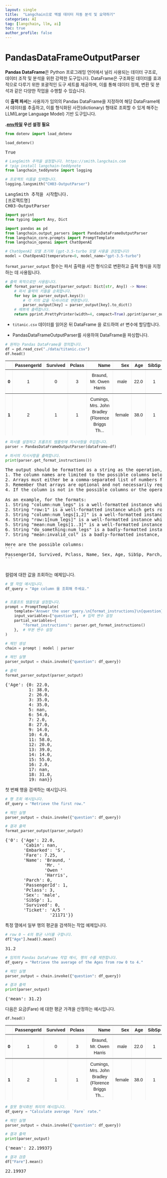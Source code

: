 ```yaml
---
layout: single
title:  "Langchain으로 엑셀 데이터 자동 분석 및 요약하기"
categories: AI
tag: [langchain, llm, ai]
toc: true
author_profile: false
---
```


<head>
  <style>
    table.dataframe {
      white-space: normal;
      width: 100%;
      height: 240px;
      display: block;
      overflow: auto;
      font-family: Arial, sans-serif;
      font-size: 0.9rem;
      line-height: 20px;
      text-align: center;
      border: 0px !important;
    }

    table.dataframe th {
      text-align: center;
      font-weight: bold;
      padding: 8px;
    }

    table.dataframe td {
      text-align: center;
      padding: 8px;
    }

    table.dataframe tr:hover {
      background: #b8d1f3; 
    }

    .output_prompt {
      overflow: auto;
      font-size: 0.9rem;
      line-height: 1.45;
      border-radius: 0.3rem;
      -webkit-overflow-scrolling: touch;
      padding: 0.8rem;
      margin-top: 0;
      margin-bottom: 15px;
      font: 1rem Consolas, "Liberation Mono", Menlo, Courier, monospace;
      color: $code-text-color;
      border: solid 1px $border-color;
      border-radius: 0.3rem;
      word-break: normal;
      white-space: pre;
    }

  .dataframe tbody tr th:only-of-type {
      vertical-align: middle;
  }

  .dataframe tbody tr th {
      vertical-align: top;
  }

  .dataframe thead th {
      text-align: center !important;
      padding: 8px;
  }

  .page__content p {
      margin: 0 0 0px !important;
  }

  .page__content p > strong {
    font-size: 0.8rem !important;
  }

  </style>
</head>


# PandasDataFrameOutputParser



**Pandas DataFrame**은 Python 프로그래밍 언어에서 널리 사용되는 데이터 구조로, 데이터 조작 및 분석을 위한 강력한 도구입니다. DataFrame은 구조화된 데이터를 효과적으로 다루기 위한 포괄적인 도구 세트를 제공하며, 이를 통해 데이터 정제, 변환 및 분석과 같은 다양한 작업을 수행할 수 있습니다.<br/>



이 **출력 파서**는 사용자가 임의의 Pandas DataFrame을 지정하여 해당 DataFrame에서 데이터를 추출하고, 이를 형식화된 사전(dictionary) 형태로 조회할 수 있게 해주는 LLM(Large Language Model) 기반 도구입니다.<br/>



**.[env파일](https://zongseo.github.io/ai/env/) 우선 설정 필요** <br/>


```python
from dotenv import load_dotenv

load_dotenv()
```

<pre>
True
</pre>

```python
# LangSmith 추적을 설정합니다. https://smith.langchain.com
# !pip install langchain-teddynote
from langchain_teddynote import logging

# 프로젝트 이름을 입력합니다.
logging.langsmith("CH03-OutputParser")
```

<pre>
LangSmith 추적을 시작합니다.
[프로젝트명]
CH03-OutputParser
</pre>

```python
import pprint
from typing import Any, Dict

import pandas as pd
from langchain.output_parsers import PandasDataFrameOutputParser
from langchain_core.prompts import PromptTemplate
from langchain_openai import ChatOpenAI
```


```python
# ChatOpenAI 모델 초기화 (gpt-3.5-turbo 모델 사용을 권장합니다)
model = ChatOpenAI(temperature=0, model_name="gpt-3.5-turbo")
```

`format_parser_output` 함수는 파서 출력을 사전 형식으로 변환하고 출력 형식을 지정하는 데 사용됩니다. 



```python
# 출력 목적으로만 사용됩니다.
def format_parser_output(parser_output: Dict[str, Any]) -> None:
    # 파서 출력의 키들을 순회합니다.
    for key in parser_output.keys():
        # 각 키의 값을 딕셔너리로 변환합니다.
        parser_output[key] = parser_output[key].to_dict()
    # 예쁘게 출력합니다.
    return pprint.PrettyPrinter(width=4, compact=True).pprint(parser_output)
```

- `titanic.csv` 데이터를 읽어온 뒤 DataFrame 을 로드하여 `df` 변수에 할당합니다.

- PandasDataFrameOutputParser를 사용하여 DataFrame을 파싱합니다.




```python
# 원하는 Pandas DataFrame을 정의합니다.
df = pd.read_csv("./data/titanic.csv")
df.head()
```

<div>
<style scoped>
    .dataframe tbody tr th:only-of-type {
        vertical-align: middle;
    }

    .dataframe tbody tr th {
        vertical-align: top;
    }

    .dataframe thead th {
        text-align: right;
    }
</style>
<table border="1" class="dataframe">
  <thead>
    <tr style="text-align: right;">
      <th></th>
      <th>PassengerId</th>
      <th>Survived</th>
      <th>Pclass</th>
      <th>Name</th>
      <th>Sex</th>
      <th>Age</th>
      <th>SibSp</th>
      <th>Parch</th>
      <th>Ticket</th>
      <th>Fare</th>
      <th>Cabin</th>
      <th>Embarked</th>
    </tr>
  </thead>
  <tbody>
    <tr>
      <th>0</th>
      <td>1</td>
      <td>0</td>
      <td>3</td>
      <td>Braund, Mr. Owen Harris</td>
      <td>male</td>
      <td>22.0</td>
      <td>1</td>
      <td>0</td>
      <td>A/5 21171</td>
      <td>7.2500</td>
      <td>NaN</td>
      <td>S</td>
    </tr>
    <tr>
      <th>1</th>
      <td>2</td>
      <td>1</td>
      <td>1</td>
      <td>Cumings, Mrs. John Bradley (Florence Briggs Th...</td>
      <td>female</td>
      <td>38.0</td>
      <td>1</td>
      <td>0</td>
      <td>PC 17599</td>
      <td>71.2833</td>
      <td>C85</td>
      <td>C</td>
    </tr>
    <tr>
      <th>2</th>
      <td>3</td>
      <td>1</td>
      <td>3</td>
      <td>Heikkinen, Miss. Laina</td>
      <td>female</td>
      <td>26.0</td>
      <td>0</td>
      <td>0</td>
      <td>STON/O2. 3101282</td>
      <td>7.9250</td>
      <td>NaN</td>
      <td>S</td>
    </tr>
    <tr>
      <th>3</th>
      <td>4</td>
      <td>1</td>
      <td>1</td>
      <td>Futrelle, Mrs. Jacques Heath (Lily May Peel)</td>
      <td>female</td>
      <td>35.0</td>
      <td>1</td>
      <td>0</td>
      <td>113803</td>
      <td>53.1000</td>
      <td>C123</td>
      <td>S</td>
    </tr>
    <tr>
      <th>4</th>
      <td>5</td>
      <td>0</td>
      <td>3</td>
      <td>Allen, Mr. William Henry</td>
      <td>male</td>
      <td>35.0</td>
      <td>0</td>
      <td>0</td>
      <td>373450</td>
      <td>8.0500</td>
      <td>NaN</td>
      <td>S</td>
    </tr>
  </tbody>
</table>
</div>



```python
# 파서를 설정하고 프롬프트 템플릿에 지시사항을 주입합니다.
parser = PandasDataFrameOutputParser(dataframe=df)

# 파서의 지시사항을 출력합니다.
print(parser.get_format_instructions())
```

<pre>
The output should be formatted as a string as the operation, followed by a colon, followed by the column or row to be queried on, followed by optional array parameters.
1. The column names are limited to the possible columns below.
2. Arrays must either be a comma-separated list of numbers formatted as [1,3,5], or it must be in range of numbers formatted as [0..4].
3. Remember that arrays are optional and not necessarily required.
4. If the column is not in the possible columns or the operation is not a valid Pandas DataFrame operation, return why it is invalid as a sentence starting with either "Invalid column" or "Invalid operation".

As an example, for the formats:
1. String "column:num_legs" is a well-formatted instance which gets the column num_legs, where num_legs is a possible column.
2. String "row:1" is a well-formatted instance which gets row 1.
3. String "column:num_legs[1,2]" is a well-formatted instance which gets the column num_legs for rows 1 and 2, where num_legs is a possible column.
4. String "row:1[num_legs]" is a well-formatted instance which gets row 1, but for just column num_legs, where num_legs is a possible column.
5. String "mean:num_legs[1..3]" is a well-formatted instance which takes the mean of num_legs from rows 1 to 3, where num_legs is a possible column and mean is a valid Pandas DataFrame operation.
6. String "do_something:num_legs" is a badly-formatted instance, where do_something is not a valid Pandas DataFrame operation.
7. String "mean:invalid_col" is a badly-formatted instance, where invalid_col is not a possible column.

Here are the possible columns:
```
PassengerId, Survived, Pclass, Name, Sex, Age, SibSp, Parch, Ticket, Fare, Cabin, Embarked
```

</pre>
컬럼에 대한 값을 조회하는 예제입니다.



```python
# 열 작업 예시입니다.
df_query = "Age column 을 조회해 주세요."


# 프롬프트 템플릿을 설정합니다.
prompt = PromptTemplate(
    template="Answer the user query.\n{format_instructions}\n{question}\n",
    input_variables=["question"],  # 입력 변수 설정
    partial_variables={
        "format_instructions": parser.get_format_instructions()
    },  # 부분 변수 설정
)

# 체인 생성
chain = prompt | model | parser

# 체인 실행
parser_output = chain.invoke({"question": df_query})

# 출력
format_parser_output(parser_output)
```

<pre>
{'Age': {0: 22.0,
         1: 38.0,
         2: 26.0,
         3: 35.0,
         4: 35.0,
         5: nan,
         6: 54.0,
         7: 2.0,
         8: 27.0,
         9: 14.0,
         10: 4.0,
         11: 58.0,
         12: 20.0,
         13: 39.0,
         14: 14.0,
         15: 55.0,
         16: 2.0,
         17: nan,
         18: 31.0,
         19: nan}}
</pre>
첫 번째 행을 검색하는 예시입니다.



```python
# 행 조회 예시입니다.
df_query = "Retrieve the first row."

# 체인 실행
parser_output = chain.invoke({"question": df_query})

# 결과 출력
format_parser_output(parser_output)
```

<pre>
{'0': {'Age': 22.0,
       'Cabin': nan,
       'Embarked': 'S',
       'Fare': 7.25,
       'Name': 'Braund, '
               'Mr. '
               'Owen '
               'Harris',
       'Parch': 0,
       'PassengerId': 1,
       'Pclass': 3,
       'Sex': 'male',
       'SibSp': 1,
       'Survived': 0,
       'Ticket': 'A/5 '
                 '21171'}}
</pre>
특정 열에서 일부 행의 평균을 검색하는 작업 예제입니다.



```python
# row 0 ~ 4의 평균 나이를 구합니다.
df["Age"].head().mean()
```

<pre>
31.2
</pre>

```python
# 임의의 Pandas DataFrame 작업 예시, 행의 수를 제한합니다.
df_query = "Retrieve the average of the Ages from row 0 to 4."

# 체인 실행
parser_output = chain.invoke({"question": df_query})

# 결과 출력
print(parser_output)
```

<pre>
{'mean': 31.2}
</pre>
다음은 요금(Fare) 에 대한 평균 가격을 산정하는 예시입니다.



```python
df.head()
```

<div>
<style scoped>
    .dataframe tbody tr th:only-of-type {
        vertical-align: middle;
    }

    .dataframe tbody tr th {
        vertical-align: top;
    }

    .dataframe thead th {
        text-align: right;
    }
</style>
<table border="1" class="dataframe">
  <thead>
    <tr style="text-align: right;">
      <th></th>
      <th>PassengerId</th>
      <th>Survived</th>
      <th>Pclass</th>
      <th>Name</th>
      <th>Sex</th>
      <th>Age</th>
      <th>SibSp</th>
      <th>Parch</th>
      <th>Ticket</th>
      <th>Fare</th>
      <th>Cabin</th>
      <th>Embarked</th>
    </tr>
  </thead>
  <tbody>
    <tr>
      <th>0</th>
      <td>1</td>
      <td>0</td>
      <td>3</td>
      <td>Braund, Mr. Owen Harris</td>
      <td>male</td>
      <td>22.0</td>
      <td>1</td>
      <td>0</td>
      <td>A/5 21171</td>
      <td>7.2500</td>
      <td>NaN</td>
      <td>S</td>
    </tr>
    <tr>
      <th>1</th>
      <td>2</td>
      <td>1</td>
      <td>1</td>
      <td>Cumings, Mrs. John Bradley (Florence Briggs Th...</td>
      <td>female</td>
      <td>38.0</td>
      <td>1</td>
      <td>0</td>
      <td>PC 17599</td>
      <td>71.2833</td>
      <td>C85</td>
      <td>C</td>
    </tr>
    <tr>
      <th>2</th>
      <td>3</td>
      <td>1</td>
      <td>3</td>
      <td>Heikkinen, Miss. Laina</td>
      <td>female</td>
      <td>26.0</td>
      <td>0</td>
      <td>0</td>
      <td>STON/O2. 3101282</td>
      <td>7.9250</td>
      <td>NaN</td>
      <td>S</td>
    </tr>
    <tr>
      <th>3</th>
      <td>4</td>
      <td>1</td>
      <td>1</td>
      <td>Futrelle, Mrs. Jacques Heath (Lily May Peel)</td>
      <td>female</td>
      <td>35.0</td>
      <td>1</td>
      <td>0</td>
      <td>113803</td>
      <td>53.1000</td>
      <td>C123</td>
      <td>S</td>
    </tr>
    <tr>
      <th>4</th>
      <td>5</td>
      <td>0</td>
      <td>3</td>
      <td>Allen, Mr. William Henry</td>
      <td>male</td>
      <td>35.0</td>
      <td>0</td>
      <td>0</td>
      <td>373450</td>
      <td>8.0500</td>
      <td>NaN</td>
      <td>S</td>
    </tr>
  </tbody>
</table>
</div>



```python
# 잘못 형식화된 쿼리의 예시입니다.
df_query = "Calculate average `Fare` rate."

# 체인 실행
parser_output = chain.invoke({"question": df_query})

# 결과 출력
print(parser_output)
```

<pre>
{'mean': 22.19937}
</pre>

```python
# 결과 검증
df["Fare"].mean()
```

<pre>
22.19937
</pre>

